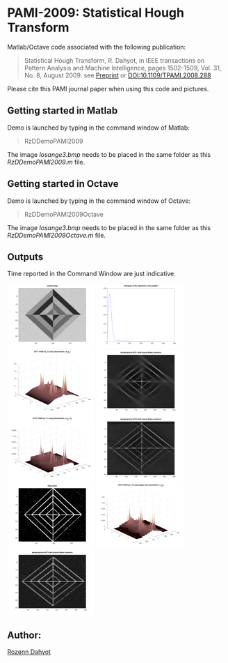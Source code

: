 # PAMI-2009: Statistical Hough Transform

Matlab/Octave code associated with the following publication: 

> Statistical Hough Transform, R. Dahyot, in IEEE transactions on Pattern Analysis and Machine Intelligence, pages 1502-1509, Vol. 31, No. 8, August 2009. 
see [Preprint](http://www.tara.tcd.ie/handle/2262/31106)  or [DOI:10.1109/TPAMI.2008.288](http://dx.doi.org/10.1109/TPAMI.2008.288)

Please cite this PAMI journal paper when using this code and pictures.

## Getting started in Matlab

Demo is launched by typing in the command window of Matlab:

> RzDDemoPAMI2009 

The image *losange3.bmp* needs to be placed in the same folder as this *RzDDemoPAMI2009.m* file.

## Getting started in Octave

Demo is launched by typing in the command window of Octave:

> RzDDemoPAMI2009Octave 

The image *losange3.bmp* needs to be placed in the same folder as this *RzDDemoPAMI2009Octave.m* file.

## Outputs

Time reported in the Command Window are just indicative.

<img width="200" alt="figure 1" src="images/fig1.png"> <img width="200" alt="figure 2" src="images/fig2.png"> <img width="200" alt="figure 3" src="images/fig3.png"> <img width="200" alt="figure 4" src="images/fig4.png"> <img width="200" alt="figure 5" src="images/fig5.png"> <img width="200" alt="figure 6" src="images/fig6.png"> <img width="200" alt="figure 7" src="images/fig7.png"> <img width="200" alt="figure 8" src="images/fig8.png"> <img width="200" alt="figure 9" src="images/fig9.png"> 


## Author: 

[Rozenn Dahyot](https://roznn.github.io/)

